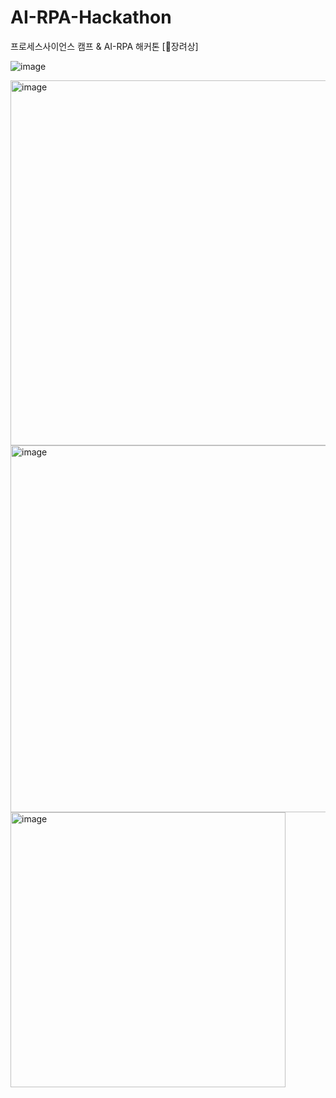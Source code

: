 # AI-RPA-Hackathon 
프로세스사이언스 캠프 & AI-RPA 해커톤 [🥉장려상]

![image](https://github.com/sm9199/AI-RPA-Hackathon/assets/128019851/6bd3b537-c353-45f9-9da0-a4f367221e3f)

<img width="584" alt="image" src="https://github.com/sm9199/AI-RPA-Hackathon/assets/128019851/795e561e-310f-42d3-bd46-03c3327b7430">

<img width="587" alt="image" src="https://github.com/sm9199/AI-RPA-Hackathon/assets/128019851/75525242-5228-4ec4-8683-b3c0261f4a50">

<img width="440" alt="image" src="https://github.com/sm9199/AI-RPA-Hackathon/assets/128019851/6787b4f7-05dd-4c11-a897-824cb3619132">


